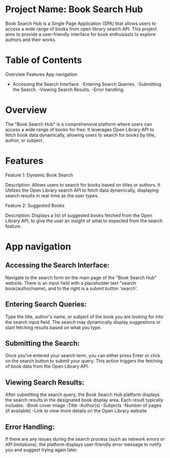 # Project Name: Book Search Hub
Book Search Hub is a Single Page Application (SPA) that allows users to access a wide range of books from open library search API. This project aims to provide a user-friendly interface for book enthusiasts to explore authors and their works.

# Table of Contents
Overview
Features
App navigation
 - Accessing the Search Interface.
  -Entering Search Queries.
  -Submitting the Search.
  -Viewing Search Results.
  -Error handling.
  

# Overview
The "Book Search Hub" is a comprehensive platform where users can access a wide range of books for free. It leverages Open Library API to fetch book data dynamically, allowing users to search for books by title, author, or subject. 

# Features

Feature 1: Dynamic Book Search

Description: Allows users to search for books based on titles or authors. It Utilizes the Open Library search API to fetch data dynamically, displaying search results in real-time as the user types.

Feature 2: Suggested Books

Description: Displays a list of suggested books fetched from the Open Library API, to give the user an insight of what to expected from the search feature.

# App navigation

## Accessing the Search Interface:
Navigate to the search form on the main page of the "Book Search Hub" website. There is an input field with a placeholder text "search book(author/name), and to the right is a submit button 'search'.

## Entering Search Queries:
Type the title, author's name, or subject of the book you are looking for into the search input field. The search may dynamically display suggestions or start fetching results based on what you type.

## Submitting the Search:
Once you've entered your search term, you can either press Enter or click on the search button to submit your query. This action triggers the fetching of book data from the Open Library API.

## Viewing Search Results:
After submitting the search query, the Book Search Hub platform displays the search results in the designated book display area. Each result typically includes:
-Book cover image
-Title
-Author(s)
-Subjects
-Number of pages (if available)
-Link to view more details on the Open Library  website

## Error Handling:
If there are any issues during the search process (such as network errors or API limitations), the platform displays user-friendly error message to notify you and suggest trying again later.